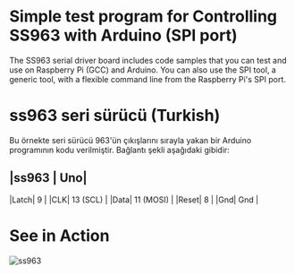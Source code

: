 # Simple test program for Controlling SS963 with Arduino (SPI port)
The SS963 serial driver board includes code samples that you can test and use on Raspberry Pi (GCC) and Arduino.
You can also use the SPI tool, a generic tool, with a flexible command line from the Raspberry Pi's SPI port.

# ss963 seri sürücü (Turkish)
Bu örnekte seri sürücü 963'ün çıkışlarını sırayla yakan bir Arduino programının kodu verilmiştir. Bağlantı şekli aşağıdaki gibidir:


  |ss963  | Uno|         
  -------------------         
  |Latch|   9           |
  |CLK|     13  (SCL)   |
  |Data|    11  (MOSI)  |
  |Reset|   8           |
  |Gnd|     Gnd         |



# See in Action
![ss963](http://www.tankado.com/wp-content/uploads/2018/01/2018-01-26_5-41-11.png)


